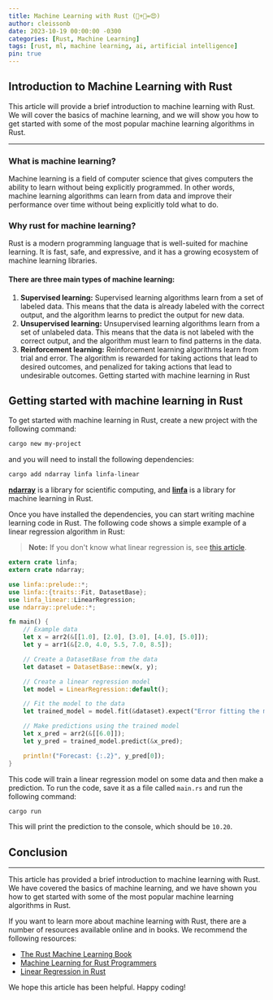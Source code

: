 ```yaml
---
title: Machine Learning with Rust (🦀+🤖=😍)
author: cleissonb
date: 2023-10-19 00:00:00 -0300
categories: [Rust, Machine Learning]
tags: [rust, ml, machine learning, ai, artificial intelligence]
pin: true
---
```


## Introduction to Machine Learning with Rust

This article will provide a brief introduction to machine learning with Rust. We will cover the basics of machine learning, and we will show you how to get started with some of the most popular machine learning algorithms in Rust.

---

### What is machine learning?

Machine learning is a field of computer science that gives computers the ability to learn without being explicitly programmed. In other words, machine learning algorithms can learn from data and improve their performance over time without being explicitly told what to do.

### Why rust for machine learning?

Rust is a modern programming language that is well-suited for machine learning. It is fast, safe, and expressive, and it has a growing ecosystem of machine learning libraries.

#### There are three main types of machine learning:

1. **Supervised learning:** Supervised learning algorithms learn from a set of labeled data. This means that the data is already labeled with the correct output, and the algorithm learns to predict the output for new data.
1. **Unsupervised learning:** Unsupervised learning algorithms learn from a set of unlabeled data. This means that the data is not labeled with the correct output, and the algorithm must learn to find patterns in the data.
1. **Reinforcement learning:** Reinforcement learning algorithms learn from trial and error. The algorithm is rewarded for taking actions that lead to desired outcomes, and penalized for taking actions that lead to undesirable outcomes.
Getting started with machine learning in Rust

## Getting started with machine learning in Rust

To get started with machine learning in Rust, create a new project with the following command:

```bash
cargo new my-project
```

and you will need to install the following dependencies:

```bash
cargo add ndarray linfa linfa-linear
```

[**ndarray**](https://docs.rs/ndarray/latest/ndarray/) is a library for scientific computing, and [**linfa**](https://docs.rs/linfa/latest/linfa/) is a library for machine learning in Rust.

Once you have installed the dependencies, you can start writing machine learning code in Rust. The following code shows a simple example of a linear regression algorithm in Rust:

> **Note:** If you don't know what linear regression is, see [this article](https://en.wikipedia.org/wiki/Linear_regression).


```rust
extern crate linfa;
extern crate ndarray;

use linfa::prelude::*;
use linfa::{traits::Fit, DatasetBase};
use linfa_linear::LinearRegression;
use ndarray::prelude::*;

fn main() {
    // Example data
    let x = arr2(&[[1.0], [2.0], [3.0], [4.0], [5.0]]);
    let y = arr1(&[2.0, 4.0, 5.5, 7.0, 8.5]);

    // Create a DatasetBase from the data
    let dataset = DatasetBase::new(x, y);

    // Create a linear regression model
    let model = LinearRegression::default();

    // Fit the model to the data
    let trained_model = model.fit(&dataset).expect("Error fitting the model");

    // Make predictions using the trained model
    let x_pred = arr2(&[[6.0]]);
    let y_pred = trained_model.predict(&x_pred);

    println!("Forecast: {:.2}", y_pred[0]);
}
```

This code will train a linear regression model on some data and then make a prediction. To run the code, save it as a file called `main.rs` and run the following command:

```bash
cargo run
```
This will print the prediction to the console, which should be `10.20`.

## Conclusion

---

This article has provided a brief introduction to machine learning with Rust. We have covered the basics of machine learning, and we have shown you how to get started with some of the most popular machine learning algorithms in Rust.

If you want to learn more about machine learning with Rust, there are a number of resources available online and in books. We recommend the following resources:

- [The Rust Machine Learning Book](https://www.amazon.com/Practical-Machine-Learning-Rust-Applications/dp/1484251202)
- [Machine Learning for Rust Programmers](https://www.freecodecamp.org/news/how-to-build-a-machine-learning-model-in-rust/)
- [Linear Regression in Rust](https://medium.com/swlh/machine-learning-in-rust-linear-regression-edef3fb65f93)

We hope this article has been helpful. Happy coding!